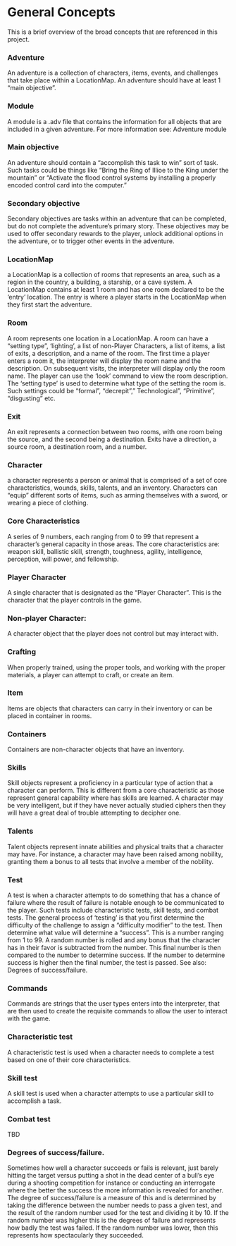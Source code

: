 # General Concepts
This is a brief overview of the broad concepts that are referenced in this project.


### Adventure
An adventure is a collection of characters, items, events, and challenges that take place within a LocationMap. An adventure should have at least 1 “main objective”. 

### Module
A module is a .adv file that contains the information for all objects that are included in a given adventure. 
For more information see: Adventure module

### Main objective
An adventure should contain a “accomplish this task to win” sort of task. Such tasks could be things like “Bring the Ring of Illioe to the King under the mountain” or “Activate the flood control systems by installing a properly encoded control card into the computer.” 

### Secondary objective
Secondary objectives are tasks within an adventure that can be completed, but do not complete the adventure’s primary story. These objectives may be used to offer secondary rewards to the player, unlock additional options in the adventure, or to trigger other events in the adventure. 

### LocationMap
a LocationMap is a collection of rooms that represents an area, such as a region in the country, a building, a starship, or a cave system. A LocationMap contains at least 1 room and has one room declared to be the ‘entry’ location. The entry is where a player starts in the LocationMap when they first start the adventure.

### Room
A room represents one location in a LocationMap. A room can have a “setting type”, ‘lighting’, a list of non-Player Characters, a list of items, a list of exits, a description, and a name of the room. The first time a player enters a room it, the interpreter will display the room name and the description. On subsequent visits, the interpreter will display only the room name. The player can use the ‘look’ command to view the room description.
The ‘setting type’ is used to determine what type of the setting the room is.  Such settings could be “formal”, “decrepit”,” Technological”, “Primitive”, “disgusting” etc.

### Exit
An exit represents a connection between two rooms, with one room being the source, and the second being a destination. Exits have a direction, a source room, a destination room, and a number.

### Character
a character represents a person or animal that is comprised of a set of core characteristics, wounds, skills, talents, and an inventory. Characters can “equip” different sorts of items, such as arming themselves with a sword, or wearing a piece of clothing.

### Core Characteristics
A series of 9 numbers, each ranging from 0 to 99 that represent a character’s general capacity in those areas. The core characteristics are: weapon skill, ballistic skill, strength, toughness, agility, intelligence, perception, will power, and fellowship.

### Player Character
A single character that is designated as the “Player Character”. This is the character that the player controls in the game.

### Non-player Character:
A character object that the player does not control but may interact with.

### Crafting
When properly trained, using the proper tools, and working with the proper materials, a player can attempt to craft, or create an item.

### Item
Items are objects that characters can carry in their inventory or can be placed in container in rooms.

### Containers
Containers are non-character objects that have an inventory.

### Skills
Skill objects represent a proficiency in a particular type of action that a character can perform. This is different from a core characteristic as those represent general capability where has skills are learned. A character may be very intelligent, but if they have never actually studied ciphers then they will have a great deal of trouble attempting to decipher one.

### Talents
Talent objects represent innate abilities and physical traits that a character may have. For instance, a character may have been raised among nobility, granting them a bonus to all tests that involve a member of the nobility. 

### Test
A test is when a character attempts to do something that has a chance of failure where the result of failure is notable enough to be communicated to the player. Such tests include characteristic tests, skill tests, and combat tests. The general process of ‘testing’ is that you first determine the difficulty of the challenge to assign a “difficulty modifier” to the test. Then determine what value will determine a “success”. This is a number ranging from 1 to 99. A random number is rolled and any bonus that the character has in their favor is subtracted from the number. This final number is then compared to the number to determine success. If the number to determine success is higher then the final number, the test is passed.
See also: Degrees of success/failure. 

### Commands
Commands are strings that the user types enters into the interpreter, that are then used to create the requisite commands to allow the user to interact with the game.

### Characteristic test
A characteristic test is used when a character needs to complete a test based on one of their core characteristics.

### Skill test
A skill test is used when a character attempts to use a particular skill to accomplish a task.

### Combat test
TBD

### Degrees of success/failure.
Sometimes how well a character succeeds or fails is relevant, just barely hitting the target versus putting a shot in the dead center of a bull’s eye during a shooting competition for instance or conducting an interrogate where the better the success the more information is revealed for another. The degree of success/failure is a measure of this and is determined by taking the difference between the number needs to pass a given test, and the result of the random number used for the test and dividing it by 10. If the random number was higher this is the degrees of failure and represents how badly the test was failed. If the random number was lower, then this represents how spectacularly they succeeded. 

